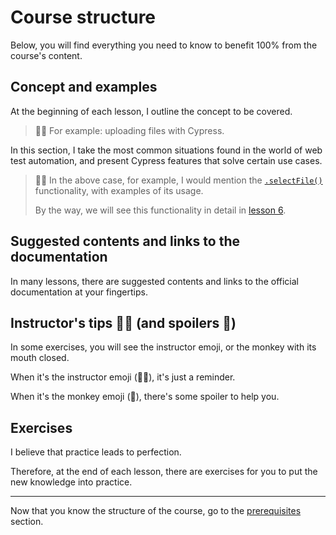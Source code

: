 # Course structure

Below, you will find everything you need to know to benefit 100% from the course's content.

## Concept and examples

At the beginning of each lesson, I outline the concept to be covered.

> 👨‍🏫 For example: uploading files with Cypress.

In this section, I take the most common situations found in the world of web test automation, and present Cypress features that solve certain use cases.

> 👨‍🏫 In the above case, for example, I would mention the [`.selectFile()`](https://docs.cypress.io/api/commands/selectfile) functionality, with examples of its usage.
>
> By the way, we will see this functionality in detail in [lesson 6](./06.md).

## Suggested contents and links to the documentation

In many lessons, there are suggested contents and links to the official documentation at your fingertips.

## Instructor's tips 👨‍🏫 (and spoilers 🙊)

In some exercises, you will see the instructor emoji, or the monkey with its mouth closed.

When it's the instructor emoji (👨‍🏫), it's just a reminder.

When it's the monkey emoji  (🙊), there's some spoiler to help you.

## Exercises

I believe that practice leads to perfection.

Therefore, at the end of each lesson, there are exercises for you to put the new knowledge into practice.

___

Now that you know the structure of the course, go to the [prerequisites](./_pre-requisites_.md) section.
